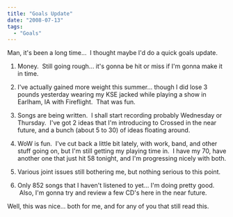 ```yaml
---
title: "Goals Update"
date: "2008-07-13"
tags:
  - "Goals"
---
```


Man, it's been a long time...  I thought maybe I'd do a quick goals update.

1) Money.  Still going rough... it's gonna be hit or miss if I'm gonna make it in time.

2) I've actually gained more weight this summer... though I did lose 3 pounds yesterday wearing my KSE jacked while playing a show in Earlham, IA with Fireflight.  That was fun.

3) Songs are being written.  I shall start recording probably Wednesday or Thursday.  I've got 2 ideas that I'm introducing to Crossed in the near future, and a bunch (about 5 to 30) of ideas floating around.

4) WoW is fun.  I've cut back a little bit lately, with work, band, and other stuff going on, but I'm still getting my playing time in.  I have my 70, have another one that just hit 58 tonight, and I'm progressing nicely with both.

5) Various joint issues still bothering me, but nothing serious to this point.

6) Only 852 songs that I haven't listened to yet... I'm doing pretty good.  Also, I'm gonna try and review a few CD's here in the near future.

Well, this was nice... both for me, and for any of you that still read this.
